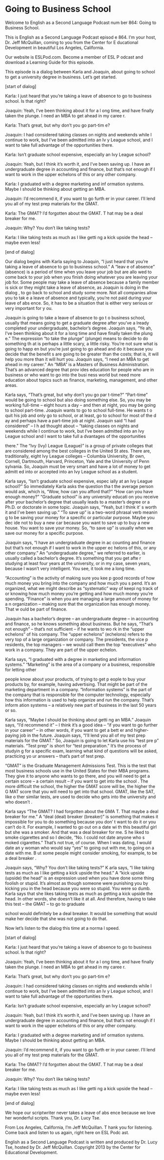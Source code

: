 # Going to Business School

Welcome to English as a Second Language Podcast num ber 864: Going to Business School. 

This is English as a Second Language Podcast episod e 864. I’m your host, Dr. Jeff McQuillan, coming to you from the Center for E ducational Development in beautiful Los Angeles, California.  

Our website is ESLPod.com. Become a member of ESL P odcast and download a Learning Guide for this episode.  

This episode is a dialog between Karla and Joaquin,  about going to school to get a university degree in business. Let’s get started.  

[start of dialog] 

Karla:  I just heard that you’re taking a leave of absence to go to business school. Is that right? 

Joaquin:  Yeah, I’ve been thinking about it for a l ong time, and have finally taken the plunge.  I need an MBA to get ahead in my caree r.   

Karla:  That’s great, but why don’t you go part-tim e? 

Joaquin:  I had considered taking classes on nights  and weekends while I continue to work, but I’ve been admitted into an Iv y League school, and I want to take full advantage of the opportunities there. 

Karla:  Isn’t graduate school expensive, especially  an Ivy League school? 

Joaquin:  Yeah, but I think it’s worth it, and I’ve  been saving up.  I have an undergraduate degree in accounting and finance, but  that’s not enough if I want to work in the upper echelons of this or any other company. 

Karla:  I graduated with a degree marketing and inf ormation systems.  Maybe I should be thinking about getting an MBA.   

Joaquin:  I’d recommend it, if you want to go furth er in your career.  I’ll lend you all of my test prep materials for the GMAT.   

Karla:  The GMAT?  I’d forgotten about the GMAT.  T hat may be a deal breaker for me.  

Joaquin:  Why?  You don’t like taking tests? 

Karla:  I like taking tests as much as I like getti ng a kick upside the head – maybe even less! 

[end of dialog] 

Our dialog begins with Karla saying to Joaquin, “I just heard that you’re taking a leave of absence to go to business school.” A “leav e of absence” (absence) is a period of time when you leave your job but are allo wed to come back to your job when you finish doing whatever you are leaving your  job for. Some people may take a leave of absence because a family member is sick or they might take a leave of absence, as Joaquin is doing in the dialog , to go back to school and study some more. Not all companies allow you to tak e a leave of absence and typically, you’re not paid during your leave of abs ence. So, it has to be a situation that is either very serious or very important for y ou.  

Joaquin is going to take a leave of absence to go t o business school, usually that means going to get a graduate degree after you’ve a lready completed your undergraduate, bachelor’s degree. Joaquin says, “Ye ah, I’ve been thinking about it for a long time and have finally taken the plung e.” The expression “to take the plunge” (plunge) means to decide to do something th at is perhaps a little scary, a little risky. You’re not sure what is going to happ en but you’re just going to go ahead and do it because you decide that the benefit s are going to be greater than the costs; that is, it will help you more than  it will hurt you. Joaquin says, “I need an MBA to get ahead in my career.” An “MBA” is  a Masters of Business Administration. That’s an advanced degree that prov ides education for people who are in business or who want to go into the busi ness world but need more education about topics such as finance, marketing, management, and other areas. 

Karla says, “That’s great, but why don’t you go par t-time?” “Part-time” would be going to school but also doing something else. So, you may be working full-time – eight hours a day – and then at night, you may be  going to school part-time. Joaquin wants to go to school full-time. He wants t o quit his job and only go to school, or at least, go to school for most of the d ay and perhaps have a part-time job at night. Joaquin said “I had considered” – I h ad thought about – “taking classes on nights and weekends while I continue to work, but I’ve been admitted into an Ivy League school and I want to take full a dvantages of the opportunities  

there.” The “Ivy (Ivy) League (League)” is a group of private colleges that are considered among the best colleges in the United St ates. There are, traditionally, eight Ivy League colleges – Columbia University, Br own, Cornell, Dartmouth, Harvard, Princeton, Yale and the University of Penn sylvania. So, Joaquin must be very smart and have a lot of money to get admitt ed into or accepted into an Ivy League school as a student. 

Karla says, “Isn’t graduate school expensive, espec ially at an Ivy League school?” So immediately Karla asks the question tha t the average person would ask, which is, “Wow, how can you afford that?” “How  can you have enough money?” “Graduate school” is any university educati on you receive after your bachelor’s degree that usually leads to a master’s degree or a Ph.D. or doctorate in some topic. Joaquin says, “Yeah, but I think it’ s worth it and I’ve been saving up.” “To save up” is a two-word phrasal verb meanin g to be saving your money for a specific or particular purpose. Maybe you dec ide not to buy a new car because you want to save up to buy a new house. You  want to save your money. So, “to save up” is usually when we save our money for a specific purpose.  

Joaquin says, “I have an undergraduate degree in ac counting and finance but that’s not enough if I want to work in the upper ec helons of this, or any other company.” An “undergraduate degree,” we referred to  earlier, is usually called a bachelor’s degree. It’s something that you get afte r studying at least four years at the university, or in my case, seven years, because  I wasn’t very intelligent. You see, it took me a long time.  

“Accounting” is the activity of making sure you kee p good records of how much money you bring into the company and how much you s pend. It’s an organized, what we might describe as “systematic” way of keepi ng track of or knowing how much money you’re getting and how much money you’re  spending. “Finance” is when you are managing a large amount of money for a n organization – making sure that the organization has enough money. That w ould be part of finance.  

Joaquin has a bachelor’s degree – an undergraduate degree – in accounting and finance, so he knows something about business. But he says, “That’s not enough” – that’s not sufficient – if he wants to wo rk in the “upper echelons” of his company. The “upper echelons” (echelons) refers to the very top of a large organization or company. The presidents, the vice p residents, the top managers – we would call them the top “executives” who work in a company. They are part of the upper echelon.  

Karla says, “I graduated with a degree in marketing  and information systems.” “Marketing” is the area of a company or a business,  responsible for letting other  

people know about your products, of trying to get p eople to buy your products by, for example, having advertising. That might be part  of the marketing department in a company. “Information systems” is the part of the company that is responsible for the computer technology, especially  how this information is used to help organize and run the company. That’s inform ation systems – a relatively new part of business in the last 50 years or so. 

Karla says, “Maybe I should be thinking about getti ng an MBA.” Joaquin says, “I’d recommend it” – I think it’s a good idea – “if  you want to go further in your career” – in other words, if you want to get a bett er and higher-paying job in the future. Joaquin says, “I’ll lend you all of my test  prep materials for the GMAT.” So, Joaquin is going to let Karla use his “test pre p” materials. “Test prep” is short for “test preparation.” It’s the process of studyin g for a specific exam, learning what kind of questions will be asked, practicing yo ur answers – that’s part of test prep.  

“GMAT” is the Graduate Management Admissions Test. This is the test that most business schools use in the United States for their  MBA programs. They give it to anyone who wants to go there, and you will need to get a certain score – a certain result – if you want to get into the school . The more difficult the school, the higher the GMAT score will be, the higher the G MAT score that you will need to get into that school. GMAT, like the SAT, like o ther similar tests, are used to decide who gets into the university and who doesn’t .  

Karla says “The GMAT? I had forgotten about the GMA T. That maybe a deal breaker for me.” A “deal (deal) breaker (breaker)” is something that makes it impossible for you to do something because you don’ t want to do it or you can’t do it. For example, I wanted to go out on a date wi th this beautiful girl but she was a smoker. And that was a deal breaker for me. S he liked to smoke cigarettes and so I decide, “No. I could not date anyone who s moked cigarettes.” That’s not true, of course. When I was dating, I would date an y woman who would say “yes” to going out with me, to going on a date with me. B ut some people might consider smoking, for example, to be a deal breaker .  

Joaquin says, “Why? You don’t like taking tests?” K arla says, “I like taking tests as much as I like getting a kick upside the head.” A “kick upside (upside) the head” is an expression used when you have done some thing foolish or stupid. It’s almost as though someone were punishing you by  kicking you in the head because you were so stupid. You were so dumb. Karla  says that she likes taking tests as much as getting a kick upside the head. In  other words, she doesn’t like it at all. And therefore, having to take this test – the GMAT – to go to graduate  

school would definitely be a deal breaker. It would  be something that would make her decide that she was not going to do that. 

Now let’s listen to the dialog this time at a norma l speed. 

[start of dialog] 

Karla:  I just heard that you’re taking a leave of absence to go to business school. Is that right? 

Joaquin:  Yeah, I’ve been thinking about it for a l ong time, and have finally taken the plunge.  I need an MBA to get ahead in my caree r.   

Karla:  That’s great, but why don’t you go part-tim e? 

Joaquin:  I had considered taking classes on nights  and weekends while I continue to work, but I’ve been admitted into an Iv y League school, and I want to take full advantage of the opportunities there. 

Karla:  Isn’t graduate school expensive, especially  an Ivy League school? 

Joaquin:  Yeah, but I think it’s worth it, and I’ve  been saving up.  I have an undergraduate degree in accounting and finance, but  that’s not enough if I want to work in the upper echelons of this or any other company. 

Karla:  I graduated with a degree marketing and inf ormation systems.  Maybe I should be thinking about getting an MBA.   

Joaquin:  I’d recommend it, if you want to go furth er in your career.  I’ll lend you all of my test prep materials for the GMAT.   

Karla:  The GMAT?  I’d forgotten about the GMAT.  T hat may be a deal breaker for me.  

Joaquin:  Why?  You don’t like taking tests? 

Karla:  I like taking tests as much as I like getti ng a kick upside the head – maybe even less! 

[end of dialog] 

 We hope our scriptwriter never takes a leave of abs ence because we love her wonderful scripts. Thank you, Dr. Lucy Tse. 

From Los Angeles, California, I’m Jeff McQuillan. T hank you for listening. Come back and listen to us again, right here on ESL Podc ast. 

English as a Second Language Podcast is written and  produced by Dr. Lucy Tse, hosted by Dr. Jeff McQuillan. Copyright 2013 by the  Center for Educational Development.

